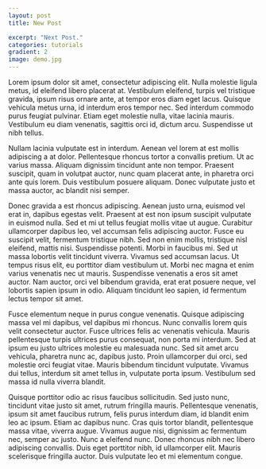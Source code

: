 ```yaml
---
layout: post
title: New Post

excerpt: "Next Post."
categories: tutorials
gradient: 2
image: demo.jpg
---
```


Lorem ipsum dolor sit amet, consectetur adipiscing elit. Nulla molestie ligula metus, id eleifend libero placerat at. Vestibulum eleifend, turpis vel tristique gravida, ipsum risus ornare ante, at tempor eros diam eget lacus. Quisque vehicula metus urna, id interdum eros tempor nec. Sed interdum commodo purus feugiat pulvinar. Etiam eget molestie nulla, vitae lacinia mauris. Vestibulum eu diam venenatis, sagittis orci id, dictum arcu. Suspendisse ut nibh tellus.

Nullam lacinia vulputate est in interdum. Aenean vel lorem at est mollis adipiscing a at dolor. Pellentesque rhoncus tortor a convallis pretium. Ut ac varius massa. Aliquam dignissim tincidunt ante non tempor. Praesent suscipit, quam in volutpat auctor, nunc quam placerat ante, in pharetra orci ante quis lorem. Duis vestibulum posuere aliquam. Donec vulputate justo et massa auctor, ac blandit nisi semper.

Donec gravida a est rhoncus adipiscing. Aenean justo urna, euismod vel erat in, dapibus egestas velit. Praesent at est non ipsum suscipit vulputate in euismod nulla. Sed et mi ut tellus feugiat mollis vitae ut augue. Curabitur ullamcorper dapibus leo, vel accumsan felis adipiscing auctor. Fusce eu suscipit velit, fermentum tristique nibh. Sed non enim mollis, tristique nisl eleifend, mattis nisi. Suspendisse potenti. Morbi in faucibus mi. Sed ut massa lobortis velit tincidunt viverra. Vivamus sed accumsan lacus. Ut tempus risus elit, eu porttitor diam vestibulum ut. Morbi nec magna et enim varius venenatis nec ut mauris. Suspendisse venenatis a eros sit amet auctor. Nam auctor, orci vel bibendum gravida, erat erat posuere neque, vel lobortis sapien ipsum in odio. Aliquam tincidunt leo sapien, id fermentum lectus tempor sit amet.

Fusce elementum neque in purus congue venenatis. Quisque adipiscing massa vel mi dapibus, vel dapibus mi rhoncus. Nunc convallis lorem quis velit consectetur auctor. Fusce ultrices felis ac venenatis vehicula. Mauris pellentesque turpis ultrices purus consequat, non porta mi interdum. Sed at ipsum eu justo ultrices molestie eu malesuada nunc. Sed sit amet arcu vehicula, pharetra nunc ac, dapibus justo. Proin ullamcorper dui orci, sed molestie orci feugiat vitae. Mauris bibendum tincidunt vulputate. Vivamus dui tellus, interdum sit amet tellus in, vulputate porta ipsum. Vestibulum sed massa id nulla viverra blandit.

Quisque porttitor odio ac risus faucibus sollicitudin. Sed justo nunc, tincidunt vitae justo sit amet, rutrum fringilla mauris. Pellentesque venenatis, ipsum sit amet faucibus rutrum, felis purus interdum diam, id blandit enim leo ac ipsum. Etiam ac dapibus nunc. Cras quis tortor blandit, pellentesque massa vitae, viverra augue. Vivamus augue nisi, dignissim ac fermentum nec, semper ac justo. Nunc a eleifend nunc. Donec rhoncus nibh nec libero adipiscing convallis. Duis eget porttitor nibh, id ullamcorper elit. Mauris scelerisque fringilla auctor. Duis vulputate leo et mi elementum congue.

